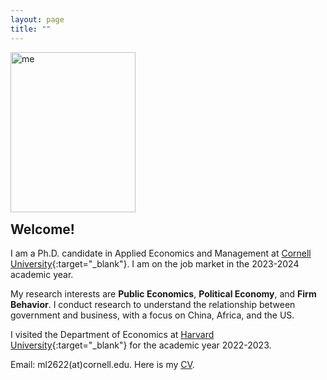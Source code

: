 ```yaml
---
layout: page
title: ""
---
```


<p><img src="https://mengwei-lin.github.io/lin_photo.JPG" alt="me" align="left" style="width:200px;height:256px;padding:0px"></p>

<br>
<br>
<br>
<br>
<br>
<br>
<br>
<br>
<br>
<br>
<br>
<p style="clear: both;"> </p> 
  
## Welcome!
I am a Ph.D. candidate in Applied Economics and Management at [Cornell University](https://www.cornell.edu/){:target="_blank"}. I am on the job market in the 2023-2024 academic year. 

My research interests are **Public Economics**, **Political Economy**, and **Firm Behavior**. I conduct research to understand the relationship between government and business, with a focus on China, Africa, and the US.

I visited the Department of Economics at [Harvard University](https://www.harvard.edu/){:target="_blank"} for the academic year 2022-2023.

Email: ml2622(at)cornell.edu.
Here is my [CV](lin_cv.pdf). 
